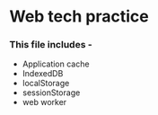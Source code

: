 # Web tech practice

### This file includes -
- Application cache
- IndexedDB
- localStorage
- sessionStorage
- web worker
